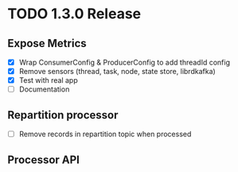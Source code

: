 # TODO 1.3.0 Release

## Expose Metrics

- [X] Wrap ConsumerConfig & ProducerConfig to add threadId config
- [X] Remove sensors (thread, task, node, state store, librdkafka)
- [X] Test with real app
- [ ] Documentation

## Repartition processor

- [ ] Remove records in repartition topic when processed

## Processor API

